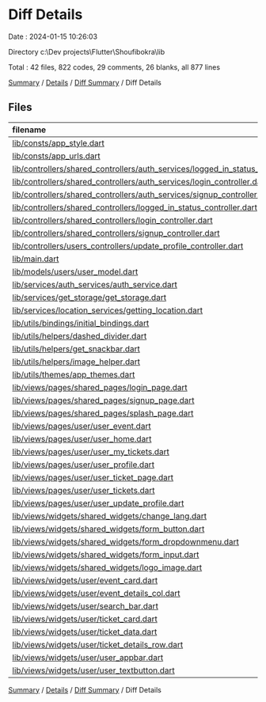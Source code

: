 # Diff Details

Date : 2024-01-15 10:26:03

Directory c:\\Dev projects\\Flutter\\Shoufibokra\\lib

Total : 42 files,  822 codes, 29 comments, 26 blanks, all 877 lines

[Summary](results.md) / [Details](details.md) / [Diff Summary](diff.md) / Diff Details

## Files
| filename | language | code | comment | blank | total |
| :--- | :--- | ---: | ---: | ---: | ---: |
| [lib/consts/app_style.dart](/lib/consts/app_style.dart) | Dart | -6 | 0 | -1 | -7 |
| [lib/consts/app_urls.dart](/lib/consts/app_urls.dart) | Dart | 4 | 0 | 0 | 4 |
| [lib/controllers/shared_controllers/auth_services/logged_in_status_controller.dart](/lib/controllers/shared_controllers/auth_services/logged_in_status_controller.dart) | Dart | 16 | 0 | 3 | 19 |
| [lib/controllers/shared_controllers/auth_services/login_controller.dart](/lib/controllers/shared_controllers/auth_services/login_controller.dart) | Dart | 59 | 0 | 5 | 64 |
| [lib/controllers/shared_controllers/auth_services/signup_controller.dart](/lib/controllers/shared_controllers/auth_services/signup_controller.dart) | Dart | 58 | 0 | 4 | 62 |
| [lib/controllers/shared_controllers/logged_in_status_controller.dart](/lib/controllers/shared_controllers/logged_in_status_controller.dart) | Dart | -19 | -1 | -5 | -25 |
| [lib/controllers/shared_controllers/login_controller.dart](/lib/controllers/shared_controllers/login_controller.dart) | Dart | -13 | -2 | -4 | -19 |
| [lib/controllers/shared_controllers/signup_controller.dart](/lib/controllers/shared_controllers/signup_controller.dart) | Dart | -26 | 0 | -4 | -30 |
| [lib/controllers/users_controllers/update_profile_controller.dart](/lib/controllers/users_controllers/update_profile_controller.dart) | Dart | 97 | 0 | 6 | 103 |
| [lib/main.dart](/lib/main.dart) | Dart | -1 | 0 | -2 | -3 |
| [lib/models/users/user_model.dart](/lib/models/users/user_model.dart) | Dart | 21 | 0 | 2 | 23 |
| [lib/services/auth_services/auth_service.dart](/lib/services/auth_services/auth_service.dart) | Dart | -197 | -1 | -15 | -213 |
| [lib/services/get_storage/get_storage.dart](/lib/services/get_storage/get_storage.dart) | Dart | 46 | 0 | 3 | 49 |
| [lib/services/location_services/getting_location.dart](/lib/services/location_services/getting_location.dart) | Dart | -25 | 2 | 2 | -21 |
| [lib/utils/bindings/initial_bindings.dart](/lib/utils/bindings/initial_bindings.dart) | Dart | 3 | 0 | -3 | 0 |
| [lib/utils/helpers/dashed_divider.dart](/lib/utils/helpers/dashed_divider.dart) | Dart | 70 | 0 | 10 | 80 |
| [lib/utils/helpers/get_snackbar.dart](/lib/utils/helpers/get_snackbar.dart) | Dart | 18 | 0 | 3 | 21 |
| [lib/utils/helpers/image_helper.dart](/lib/utils/helpers/image_helper.dart) | Dart | 20 | 0 | 0 | 20 |
| [lib/utils/themes/app_themes.dart](/lib/utils/themes/app_themes.dart) | Dart | 40 | 0 | 0 | 40 |
| [lib/views/pages/shared_pages/login_page.dart](/lib/views/pages/shared_pages/login_page.dart) | Dart | 4 | 0 | -1 | 3 |
| [lib/views/pages/shared_pages/signup_page.dart](/lib/views/pages/shared_pages/signup_page.dart) | Dart | -10 | 0 | 0 | -10 |
| [lib/views/pages/shared_pages/splash_page.dart](/lib/views/pages/shared_pages/splash_page.dart) | Dart | 46 | 0 | 6 | 52 |
| [lib/views/pages/user/user_event.dart](/lib/views/pages/user/user_event.dart) | Dart | -136 | 0 | -2 | -138 |
| [lib/views/pages/user/user_home.dart](/lib/views/pages/user/user_home.dart) | Dart | 5 | 0 | 0 | 5 |
| [lib/views/pages/user/user_my_tickets.dart](/lib/views/pages/user/user_my_tickets.dart) | Dart | 70 | 0 | 4 | 74 |
| [lib/views/pages/user/user_profile.dart](/lib/views/pages/user/user_profile.dart) | Dart | 10 | 0 | 1 | 11 |
| [lib/views/pages/user/user_ticket_page.dart](/lib/views/pages/user/user_ticket_page.dart) | Dart | 177 | 0 | 4 | 181 |
| [lib/views/pages/user/user_tickets.dart](/lib/views/pages/user/user_tickets.dart) | Dart | -27 | 0 | -4 | -31 |
| [lib/views/pages/user/user_update_profile.dart](/lib/views/pages/user/user_update_profile.dart) | Dart | 161 | 0 | 3 | 164 |
| [lib/views/widgets/shared_widgets/change_lang.dart](/lib/views/widgets/shared_widgets/change_lang.dart) | Dart | -10 | 10 | 0 | 0 |
| [lib/views/widgets/shared_widgets/form_button.dart](/lib/views/widgets/shared_widgets/form_button.dart) | Dart | 3 | 0 | 0 | 3 |
| [lib/views/widgets/shared_widgets/form_dropdownmenu.dart](/lib/views/widgets/shared_widgets/form_dropdownmenu.dart) | Dart | 1 | 0 | -1 | 0 |
| [lib/views/widgets/shared_widgets/form_input.dart](/lib/views/widgets/shared_widgets/form_input.dart) | Dart | 4 | 0 | 0 | 4 |
| [lib/views/widgets/shared_widgets/logo_image.dart](/lib/views/widgets/shared_widgets/logo_image.dart) | Dart | 0 | 0 | -1 | -1 |
| [lib/views/widgets/user/event_card.dart](/lib/views/widgets/user/event_card.dart) | Dart | -19 | 21 | 0 | 2 |
| [lib/views/widgets/user/event_details_col.dart](/lib/views/widgets/user/event_details_col.dart) | Dart | 130 | 0 | 3 | 133 |
| [lib/views/widgets/user/search_bar.dart](/lib/views/widgets/user/search_bar.dart) | Dart | 4 | 0 | 0 | 4 |
| [lib/views/widgets/user/ticket_card.dart](/lib/views/widgets/user/ticket_card.dart) | Dart | 87 | 0 | 3 | 90 |
| [lib/views/widgets/user/ticket_data.dart](/lib/views/widgets/user/ticket_data.dart) | Dart | 112 | 0 | 4 | 116 |
| [lib/views/widgets/user/ticket_details_row.dart](/lib/views/widgets/user/ticket_details_row.dart) | Dart | 32 | 0 | 3 | 35 |
| [lib/views/widgets/user/user_appbar.dart](/lib/views/widgets/user/user_appbar.dart) | Dart | 5 | 0 | 0 | 5 |
| [lib/views/widgets/user/user_textbutton.dart](/lib/views/widgets/user/user_textbutton.dart) | Dart | 8 | 0 | 0 | 8 |

[Summary](results.md) / [Details](details.md) / [Diff Summary](diff.md) / Diff Details